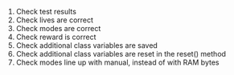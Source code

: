 1. Check test results
1. Check lives are correct
1. Check modes are correct
1. Check reward is correct
1. Check additional class variables are saved
1. Check additional class variables are reset in the reset() method
1. Check modes line up with manual, instead of with RAM bytes
